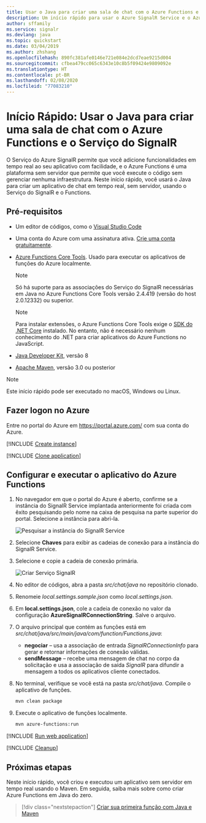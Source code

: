 ```yaml
---
title: Usar o Java para criar uma sala de chat com o Azure Functions e o Serviço do SignalR
description: Um início rápido para usar o Azure SignalR Service e o Azure Functions para criar uma sala de chat.
author: sffamily
ms.service: signalr
ms.devlang: java
ms.topic: quickstart
ms.date: 03/04/2019
ms.author: zhshang
ms.openlocfilehash: 890fc381afe0146e721e084e2dcd7eae9215d004
ms.sourcegitcommit: cfbea479cc065c6343e10c8b5f09424e9809092e
ms.translationtype: HT
ms.contentlocale: pt-BR
ms.lasthandoff: 02/08/2020
ms.locfileid: "77083210"
---
```

# <a name="quickstart-use-java-to-create-a-chat-room-with-azure-functions-and-signalr-service"></a>Início Rápido: Usar o Java para criar uma sala de chat com o Azure Functions e o Serviço do SignalR

O Serviço do Azure SignalR permite que você adicione funcionalidades em tempo real ao seu aplicativo com facilidade, e o Azure Functions é uma plataforma sem servidor que permite que você execute o código sem gerenciar nenhuma infraestrutura. Neste início rápido, você usará o Java para criar um aplicativo de chat em tempo real, sem servidor, usando o Serviço do SignalR e o Functions.

## <a name="prerequisites"></a>Pré-requisitos

- Um editor de códigos, como o [Visual Studio Code](https://code.visualstudio.com/)
- Uma conta do Azure com uma assinatura ativa. [Crie uma conta gratuitamente](https://azure.microsoft.com/free/?ref=microsoft.com&utm_source=microsoft.com&utm_medium=docs&utm_campaign=visualstudio).
- [Azure Functions Core Tools](https://github.com/Azure/azure-functions-core-tools#installing). Usado para executar os aplicativos de funções do Azure localmente.

   > [!NOTE]
   > Só há suporte para as associações do Serviço do SignalR necessárias em Java no Azure Functions Core Tools versão 2.4.419 (versão do host 2.0.12332) ou superior.

   > [!NOTE]
   > Para instalar extensões, o Azure Functions Core Tools exige o [SDK do .NET Core](https://www.microsoft.com/net/download) instalado. No entanto, não é necessário nenhum conhecimento do .NET para criar aplicativos do Azure Functions no JavaScript.

- [Java Developer Kit](https://www.azul.com/downloads/zulu/), versão 8
- [Apache Maven](https://maven.apache.org), versão 3.0 ou posterior

> [!NOTE]
> Este início rápido pode ser executado no macOS, Windows ou Linux.

## <a name="log-in-to-azure"></a>Fazer logon no Azure

Entre no portal do Azure em <https://portal.azure.com/> com sua conta do Azure.

[!INCLUDE [Create instance](includes/signalr-quickstart-create-instance.md)]

[!INCLUDE [Clone application](includes/signalr-quickstart-clone-application.md)]

## <a name="configure-and-run-the-azure-function-app"></a>Configurar e executar o aplicativo do Azure Functions

1. No navegador em que o portal do Azure é aberto, confirme se a instância do SignalR Service implantada anteriormente foi criada com êxito pesquisando pelo nome na caixa de pesquisa na parte superior do portal. Selecione a instância para abri-la.

    ![Pesquisar a instância do SignalR Service](media/signalr-quickstart-azure-functions-csharp/signalr-quickstart-search-instance.png)

1. Selecione **Chaves** para exibir as cadeias de conexão para a instância do SignalR Service.

1. Selecione e copie a cadeia de conexão primária.

    ![Criar Serviço SignalR](media/signalr-quickstart-azure-functions-javascript/signalr-quickstart-keys.png)

1. No editor de códigos, abra a pasta *src/chat/java* no repositório clonado.

1. Renomeie *local.settings.sample.json* como *local.settings.json*.

1. Em **local.settings.json**, cole a cadeia de conexão no valor da configuração **AzureSignalRConnectionString**. Salve o arquivo.

1. O arquivo principal que contém as funções está em *src/chat/java/src/main/java/com/function/Functions.java*:

    - **negociar** – usa a associação de entrada *SignalRConnectionInfo* para gerar e retornar informações de conexão válidas.
    - **sendMessage** – recebe uma mensagem de chat no corpo da solicitação e usa a associação de saída *SignalR* para difundir a mensagem a todos os aplicativos cliente conectados.

1. No terminal, verifique se você está na pasta *src/chat/java*. Compile o aplicativo de funções.

    ```bash
    mvn clean package
    ```

1. Execute o aplicativo de funções localmente.

    ```bash
    mvn azure-functions:run
    ```

[!INCLUDE [Run web application](includes/signalr-quickstart-run-web-application.md)]

[!INCLUDE [Cleanup](includes/signalr-quickstart-cleanup.md)]

## <a name="next-steps"></a>Próximas etapas

Neste início rápido, você criou e executou um aplicativo sem servidor em tempo real usando o Maven. Em seguida, saiba mais sobre como criar Azure Functions em Java do zero.

> [!div class="nextstepaction"]
> [Criar sua primeira função com Java e Maven](../azure-functions/functions-create-first-java-maven.md)